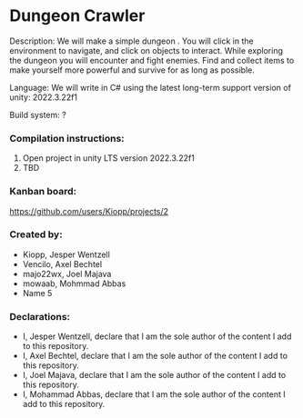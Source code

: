 # Dungeon Crawler
Description: We will make a simple dungeon . You will click in the environment to navigate, and click on objects to interact. While exploring the dungeon you will encounter and fight enemies. Find and collect items to make yourself more powerful and survive for as long as possible.

Language: We will write in C# using the latest long-term support version of unity: 2022.3.22f1

Build system: ?

### Compilation instructions:
1. Open project in unity LTS version 2022.3.22f1
2. TBD

### Kanban board:
https://github.com/users/Kiopp/projects/2

### Created by:
- Kiopp, Jesper Wentzell
- Vencilo, Axel Bechtel
- majo22wx, Joel Majava
- mowaab, Mohmmad Abbas
- Name 5

### Declarations:
- I, Jesper Wentzell, declare that I am the sole author of the content I add to this repository.
- I, Axel Bechtel, declare that I am the sole author of the content I add to this repository.
- I, Joel Majava, declare that I am the sole author of the content I add to this repository.
- I, Mohammad Abbas, declare that I am the sole author of the content I add to this repository.
